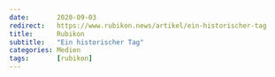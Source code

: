 ```yaml
---
date:       2020-09-03
redirect:   https://www.rubikon.news/artikel/ein-historischer-tag
title:      Rubikon
subtitle:   "Ein historischer Tag"
categories: Medien
tags:       [rubikon]
---
```

